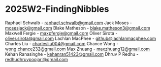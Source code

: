 # 2025W2-FindingNibbles

Raphael Schwalb - raphael.schwalb@gmail.com
Jack Moses - mosesjack@gmail.com
Blake Matheson - blake.matheson3@gmail.com
Maxwell Fergie - maxpfergie@gmail.com
Oliver Sirota - oliver.sirota@gmail.com
Lachlan MacPhee - github@lachlanmacphee.com
Charles Liu - charlesliu004@gmail.com
Chance Wong - wong.chance232@gmail.com
Max Zhuang - maxzhuang12@gmail.com
Kehan Ranasinghe - kehanran51423@gmail.com
Dhruv P Redhu - redhudhruvpoojari@gmail.com